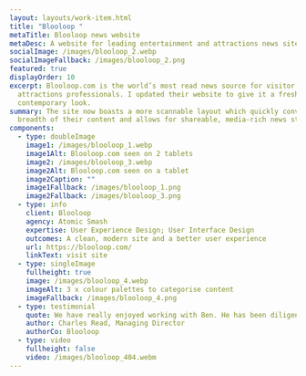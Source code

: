 ```yaml
---
layout: layouts/work-item.html
title: "Blooloop "
metaTitle: Blooloop news website
metaDesc: A website for leading entertainment and attractions news site, Blooloop
socialImage: /images/blooloop_2.webp
socialImageFallback: /images/blooloop_2.png
featured: true
displayOrder: 10
excerpt: Blooloop.com is the world’s most read news source for visitor
  attractions professionals. I updated their website to give it a fresh,
  contemporary look.
summary: The site now boasts a more scannable layout which quickly conveys the
  breadth of their content and allows for shareable, media-rich news stories.
components:
  - type: doubleImage
    image1: /images/blooloop_1.webp
    image1Alt: Blooloop.com seen on 2 tablets
    image2: /images/blooloop_3.webp
    image2Alt: Blooloop.com seen on a tablet
    image2Caption: ""
    image1Fallback: /images/blooloop_1.png
    image2Fallback: /images/blooloop_3.png
  - type: info
    client: Blooloop
    agency: Atomic Smash
    expertise: User Experience Design; User Interface Design
    outcomes: A clean, modern site and a better user experience
    url: https://blooloop.com/
    linkText: visit site
  - type: singleImage
    fullheight: true
    image: /images/blooloop_4.webp
    imageAlt: 3 x colour palettes to categorise content
    imageFallback: /images/blooloop_4.png
  - type: testimonial
    quote: We have really enjoyed working with Ben. He has been diligent, organised and innovative throughout, and a real pleasure to deal with. In short, a consummate professional.
    author: Charles Read, Managing Director
    authorCo: Blooloop
  - type: video
    fullheight: false
    video: /images/blooloop_404.webm
---
```

